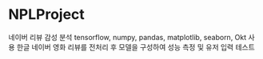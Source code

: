 # NPLProject
네이버 리뷰 감성 분석
tensorflow, numpy, pandas, matplotlib, seaborn, Okt 사용
한글 네이버 영화 리뷰를 전처리 후 모델을 구성하여 성능 측정 및 유저 입력 테스트
